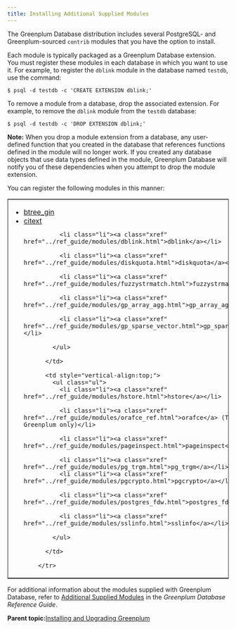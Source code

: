 ```yaml
---
title: Installing Additional Supplied Modules 
---
```


The Greenplum Database distribution includes several PostgreSQL- and Greenplum-sourced `contrib` modules that you have the option to install.

Each module is typically packaged as a Greenplum Database extension. You must register these modules in each database in which you want to use it. For example, to register the `dblink` module in the database named `testdb`, use the command:

```
$ psql -d testdb -c 'CREATE EXTENSION dblink;'
```

To remove a module from a database, drop the associated extension. For example, to remove the `dblink` module from the `testdb` database:

```
$ psql -d testdb -c 'DROP EXTENSION dblink;'
```

**Note:** When you drop a module extension from a database, any user-defined function that you created in the database that references functions defined in the module will no longer work. If you created any database objects that use data types defined in the module, Greenplum Database will notify you of these dependencies when you attempt to drop the module extension.

You can register the following modules in this manner:

<table cellpadding="4" cellspacing="0" summary="" border="1" class="simpletable"><col style="width:33.33333333333333%" /><col style="width:33.33333333333333%" /><thead></thead><tbody><tr>
          <td style="vertical-align:top;">
            <ul class="ul" id="topic_d45_wcw_pgb__ul_tc3_nlx_wp">
              <li class="li"><a class="xref" href="../ref_guide/modules/btree_gin.html">btree_gin</a></li>
              <li class="li"><a class="xref" href="../ref_guide/modules/citext.html">citext</a></li>

              <li class="li"><a class="xref" href="../ref_guide/modules/dblink.html">dblink</a></li>

              <li class="li"><a class="xref" href="../ref_guide/modules/diskquota.html">diskquota</a></li>

              <li class="li"><a class="xref" href="../ref_guide/modules/fuzzystrmatch.html">fuzzystrmatch</a></li>

              <li class="li"><a class="xref" href="../ref_guide/modules/gp_array_agg.html">gp_array_agg</a></li>

              <li class="li"><a class="xref" href="../ref_guide/modules/gp_sparse_vector.html">gp_sparse_vector</a></li>

            </ul>

          </td>

          <td style="vertical-align:top;">
            <ul class="ul">
              <li class="li"><a class="xref" href="../ref_guide/modules/hstore.html">hstore</a></li>

              <li class="li"><a class="xref" href="../ref_guide/modules/orafce_ref.html">orafce</a> (Tanzu Greenplum only)</li>

              <li class="li"><a class="xref" href="../ref_guide/modules/pageinspect.html">pageinspect</a></li>

              <li class="li"><a class="xref" href="../ref_guide/modules/pg_trgm.html">pg_trgm</a></li>
              <li class="li"><a class="xref" href="../ref_guide/modules/pgcrypto.html">pgcrypto</a></li>

              <li class="li"><a class="xref" href="../ref_guide/modules/postgres_fdw.html">postgres_fdw</a></li>

              <li class="li"><a class="xref" href="../ref_guide/modules/sslinfo.html">sslinfo</a></li>

            </ul>

          </td>

        </tr>
</tbody></table>

For additional information about the modules supplied with Greenplum Database, refer to [Additional Supplied Modules](../ref_guide/modules/intro.html) in the *Greenplum Database Reference Guide*.

**Parent topic:**[Installing and Upgrading Greenplum](install_guide.html)

